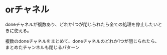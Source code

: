 # orチャネル
doneチャネルが複数あり、どれか1つが閉じられたら全ての処理を停止したいときに使える。

複数のdoneチャネルをまとめて、doneチャネルのどれか1つが閉じられたら、まとめたチャンネルも閉じるパターン
